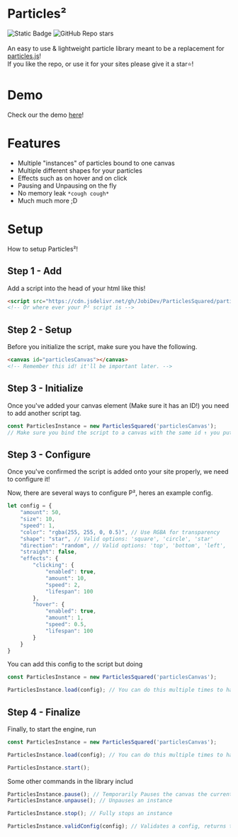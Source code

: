 # **Particles²**
![Static Badge](https://img.shields.io/badge/Particles%C2%B2_Version-1.0.0-blue) ![GitHub Repo stars](https://img.shields.io/github/stars/JobiDev/ParticlesSquared)
<br><br>
An easy to use & lightweight particle library meant to be a replacement for [particles.js](https://github.com/VincentGarreau/particles.js/)!<br>
If you like the repo, or use it for your sites please give it a star⭐!
# Demo
Check our the demo <a href="https://jobidev.github.io/ParticlesSquared/demo.html" target="_blank">here</a>!
# Features
* Multiple "instances" of particles bound to one canvas
* Multiple different shapes for your particles
* Effects such as on hover and on click
* Pausing and Unpausing on the fly
* No memory leak `*cough cough*`
* Much much more ;D
# Setup
How to setup Particles²!
## Step 1 - Add
Add a script into the head of your html like this!
```html
<script src="https://cdn.jsdelivr.net/gh/JobiDev/ParticlesSquared/particles.min.js"></script>
<!-- Or where ever your P² script is -->
```
## Step 2 - Setup
Before you initialize the script, make sure you have the following.
```html
<canvas id="particlesCanvas"></canvas>
<!-- Remember this id! it'll be important later. -->
```
## Step 3 - Initialize
Once you've added your canvas element (Make sure it has an ID!) you need to add another script tag.
``` js
const ParticlesInstance = new ParticlesSquared('particlesCanvas');
// Make sure you bind the script to a canvas with the same id ↑ you put here!
```

## Step 3 - Configure
Once you've confirmed the script is added onto your site properly, we need to configure it!

Now, there are several ways to configure P², heres an example config.
```js
let config = {
    "amount": 50,
    "size": 10,
    "speed": 1,
    "color": "rgba(255, 255, 0, 0.5)", // Use RGBA for transparency
    "shape": "star", // Valid options: 'square', 'circle', 'star'
    "direction": "random", // Valid options: 'top', 'bottom', 'left', 'right', 'random'
    "straight": false,
    "effects": {
        "clicking": {
            "enabled": true,
            "amount": 10,
            "speed": 2,
            "lifespan": 100
        },
        "hover": {
            "enabled": true,
            "amount": 1,
            "speed": 0.5,
            "lifespan": 100
        }
    }
}
```
You can add this config to the script but doing
```js
const ParticlesInstance = new ParticlesSquared('particlesCanvas');

ParticlesInstance.load(config); // You can do this multiple times to have several configs on one canvas!
```
## Step 4 - Finalize
Finally, to start the engine, run
```js
const ParticlesInstance = new ParticlesSquared('particlesCanvas');

ParticlesInstance.load(config); // You can do this multiple times to have several configs on one canvas!

ParticlesInstance.start();
```
Some other commands in the library includ
```js
ParticlesInstance.pause(); // Temporarily Pauses the canvas the current instance is bound to;
ParticlesInstance.unpause(); // Unpauses an instance

ParticlesInstance.stop(); // Fully stops an instance

ParticlesInstance.validConfig(config); // Validates a config, returns true if valid, false if not.
